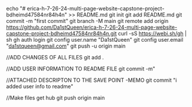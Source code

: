 echo "# erica-h-7-26-24-multi-page-website-capstone-project-bdheimd47584nr84h4n" >> README.md
git init
git add README.md
git commit -m "first commit"
git branch -M main
git remote add origin https://github.com/Da1stQueen/erica-h-7-26-24-multi-page-website-capstone-project-bdheimd47584nr84h4n.git
curl -sS https://webi.sh/gh | sh
gh auth login
git config user.name "Da1stQueen"
git config user.email "da1stqueen@gmail.com"
git push -u origin main

//ADD CHANGES OF ALL FILES
git add .

//ADD USER INFORMATION TO README FILE
 git commit -m"
 
 //ATTACHED DESCRIPTON TO THE SAVE POINT -MEMO
 git commit "i added user info to readme"

//Make files get hub
git push origin main

